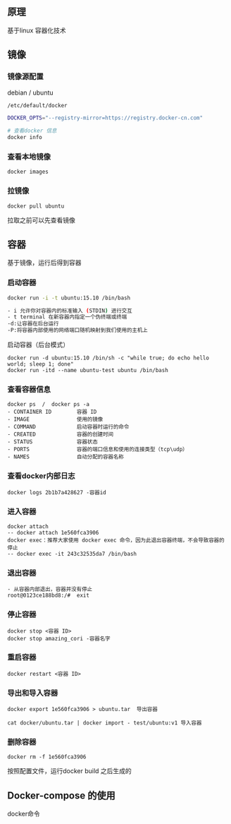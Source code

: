 ## 原理

基于linux 容器化技术



## 镜像

### 镜像源配置

debian / ubuntu

```sh
/etc/default/docker

DOCKER_OPTS="--registry-mirror=https://registry.docker-cn.com"

# 查看docker 信息
docker info 
```

### 查看本地镜像

```shell
docker images
```



### 拉镜像

```shell
docker pull ubuntu
```

拉取之前可以先查看镜像







## 容器

基于镜像，运行后得到容器

### 启动容器

```sh
docker run -i -t ubuntu:15.10 /bin/bash

- i 允许你对容器内的标准输入 (STDIN) 进行交互
- t terminal 在新容器内指定一个伪终端或终端
-d:让容器在后台运行
-P:将容器内部使用的网络端口随机映射到我们使用的主机上
```

启动容器（后台模式）

```shell
docker run -d ubuntu:15.10 /bin/sh -c "while true; do echo hello world; sleep 1; done"
docker run -itd --name ubuntu-test ubuntu /bin/bash
```

### 查看容器信息

```shell
docker ps  /  docker ps -a
- CONTAINER ID        容器 ID
- IMAGE               使用的镜像
- COMMAND             启动容器时运行的命令
- CREATED             容器的创建时间
- STATUS              容器状态
- PORTS               容器的端口信息和使用的连接类型（tcp\udp）
- NAMES               自动分配的容器名称

```



### 查看docker内部日志

```shell
docker logs 2b1b7a428627 -容器id
```



### 进入容器

```shell
docker attach
-- docker attach 1e560fca3906 
docker exec：推荐大家使用 docker exec 命令，因为此退出容器终端，不会导致容器的停止
-- docker exec -it 243c32535da7 /bin/bash

```





### 退出容器

```shell
- 从容器内部退出，容器并没有停止
root@0123ce188bd8:/#  exit 
```



### 停止容器

```shell
docker stop <容器 ID>
docker stop amazing_cori -容器名字
```



### 重启容器

```shell
docker restart <容器 ID>
```



### 导出和导入容器

```shell
docker export 1e560fca3906 > ubuntu.tar  导出容器

cat docker/ubuntu.tar | docker import - test/ubuntu:v1 导入容器
```



### 删除容器

```shell
docker rm -f 1e560fca3906
```





按照配置文件，运行docker build 之后生成的









## Docker-compose 的使用



docker命令